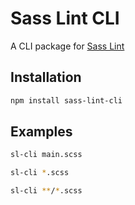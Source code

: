 # Sass Lint CLI
A CLI package for [Sass Lint](https://github.com/sasstools/sass-lint)

## Installation
```bash
npm install sass-lint-cli
```

## Examples
```bash
sl-cli main.scss

sl-cli *.scss

sl-cli **/*.scss
```
